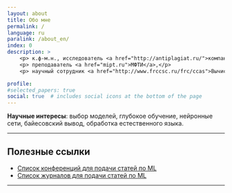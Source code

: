 ```yaml
---
layout: about
title: Обо мне
permalink: /
language: ru
paralink: /about_en/
index: 0
description: >
    <p> к.ф-м.н., исследователь <a href="http://antiplagiat.ru/">компании Антиплагиат</a>,</p>
    <p> преподаватель <a href="mipt.ru">МФТИ</a>,</p>
    <p> научный сотрудник <a href="http://www.frccsc.ru/frc/ccas">Вычислительного центра им. А.А. Дородницына ФИЦ ИУ РАН</a>.</p>

profile:
#selected_papers: true
social: true  # includes social icons at the bottom of the page
---
```


**Научные интересы**: выбор моделей, глубокое обучение, нейронные сети, байесовский вывод, обработка естественного языка.

---

## Полезные ссылки
* [Список конференций для подачи статей по ML](https://tinyurl.com/bahleg-conf)
* [Список журналов для подачи статей по ML](https://tinyurl.com/bahleg-journals)

---
